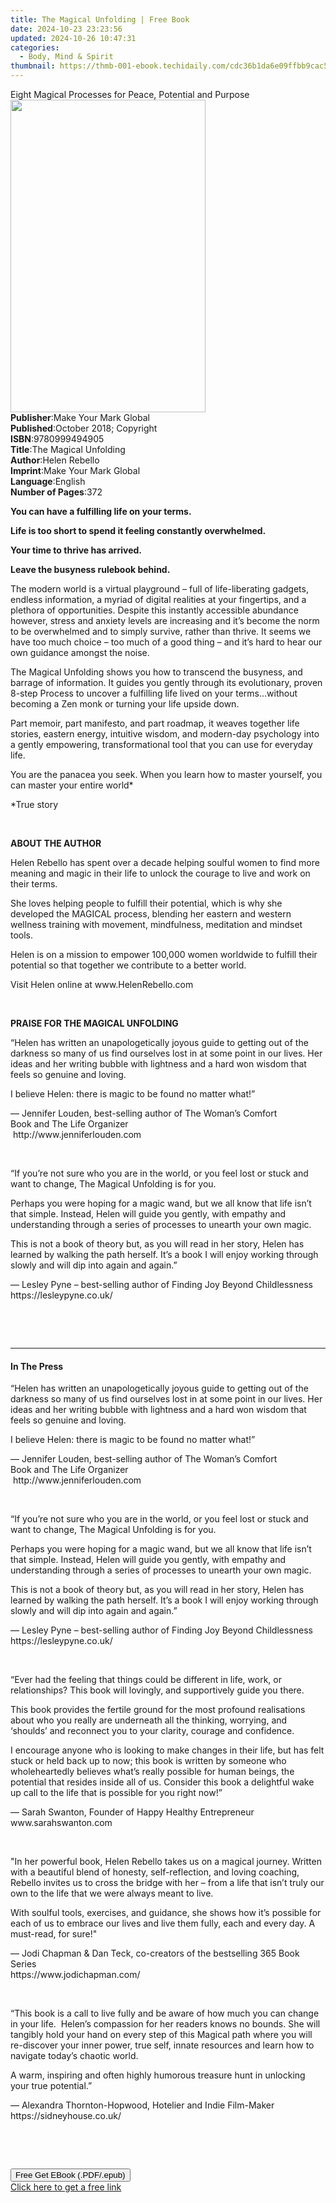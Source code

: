 ```yaml
---
title: The Magical Unfolding | Free Book
date: 2024-10-23 23:23:56
updated: 2024-10-26 10:47:31
categories:
  - Body, Mind & Spirit
thumbnail: https://thmb-001-ebook.techidaily.com/cdc36b1da6e09ffbb9cac5d13490702dc56fd4274a6538efd06f692c5c1859de.jpg
---
```

<main id="book-container">
  <div class="flex flex-col">
    <div class="book-brief flex-1 py-6 px-4 sm:p-6 md:py-10 md:px-8">
      <!-- brief-->
      <div class="book-brief-main">
        Eight Magical Processes for Peace, Potential and Purpose
      </div>
    </div>
    <div
      class="book-meta-info flex-1 grid gap-4 col-start-1 col-end-3 row-start-1 sm:mb-6 sm:grid-cols-4 lg:gap-6 lg:col-start-2 lg:row-end-6 lg:row-span-6 lg:mb-0"
    >
      <div
        class="book-meta-info-left place-content-center mt-4 p-4 text-sm leading-6 col-start-2 col-span-2 dark:text-slate-400"
      >
        <img
          class="w-full h-500 object-cover rounded-lg sm:h-255 sm:col-span-2 lg:col-span-full"
          src="https://img-001-ebook.techidaily.com/f400efba4ed9ac316d3eddb54876c8889be3f84ea1ed3acb11a22732268d342a.jpg"
          alt=""
          width="312"
          height="500"
        />
      </div>
      <div
        class="book-meta-info-right mt-2 col-start-1 row-start-2 col-span-3 self-center"
      >
        <!-- meta data  -->
        <div class="flex flex-col px-4 md:px-8">
          <div class="flex-1">
            <strong>Publisher</strong>:<span class="px-2"
              >Make Your Mark Global</span
            >
          </div>
          <div class="flex-1">
            <strong>Published</strong>:<span class="px-2"
              >October 2018; Copyright</span
            >
          </div>
          <div class="flex-1">
            <strong>ISBN</strong>:<span class="px-2">9780999494905</span>
          </div>
          <div class="flex-1">
            <strong>Title</strong>:<span class="px-2"
              >The Magical Unfolding</span
            >
          </div>
          <div class="flex-1">
            <strong>Author</strong>:<span class="px-2">Helen Rebello</span>
          </div>
          <div class="flex-1">
            <strong>Imprint</strong>:<span class="px-2"
              >Make Your Mark Global</span
            >
          </div>
          <div class="flex-1">
            <strong>Language</strong>:<span class="px-2">English</span>
          </div>
          <div class="flex-1">
            <strong>Number of Pages</strong>:<span class="px-2">372</span>
          </div>
        </div>
      </div>
    </div>
    <div class="book-description flex-1 py-6 px-4 sm:p-6 md:py-10 md:px-8">
      <div class="book-description-main">
        <div accordion-content="" id="description">
          <p><strong>You can have a fulfilling life on your terms.</strong></p>
          <p>
            <strong
              >Life is too short to spend it feeling constantly
              overwhelmed.</strong
            >
          </p>
          <p><strong>Your time to thrive has arrived.</strong></p>
          <p><strong>Leave the busyness rulebook behind.&nbsp;</strong></p>
          <p>
            The modern world is a virtual playground – full of life-liberating
            gadgets, endless information, a myriad of digital realities at your
            fingertips, and a plethora of opportunities. Despite this instantly
            accessible abundance however, stress and anxiety levels are
            increasing and it’s become the norm to be overwhelmed and to simply
            survive, rather than thrive. It seems we have too much choice – too
            much of a good thing – and it’s hard to hear our own guidance
            amongst the noise.&nbsp;
          </p>
          <p>
            The Magical Unfolding shows you how to transcend the busyness, and
            barrage of information. It guides you gently through its
            evolutionary, proven 8-step Process to uncover a fulfilling life
            lived on your terms…without becoming a Zen monk or turning your life
            upside down.
          </p>
          <p>
            Part memoir, part manifesto, and part roadmap, it weaves together
            life stories, eastern energy, intuitive wisdom, and modern-day
            psychology into a gently empowering, transformational tool that you
            can use for everyday life.
          </p>
          <p>
            You are the panacea you seek. When you learn how to master yourself,
            you can master your entire world*
          </p>
          <p>*True story&nbsp;</p>
          <p>&nbsp;</p>
          <p><strong>ABOUT THE AUTHOR</strong></p>
          <p>
            Helen Rebello has spent over a decade helping soulful women to find
            more meaning and magic in their life to unlock the courage to live
            and work on their terms.&nbsp;
          </p>
          <p>
            She loves helping people to fulfill their potential, which is why
            she developed the MAGICAL process, blending her eastern and western
            wellness training with movement, mindfulness, meditation and mindset
            tools.
          </p>
          <p>
            Helen is on a mission to empower 100,000 women worldwide to fulfill
            their potential so that together we contribute to a better world.
          </p>
          <p>Visit Helen online at www.HelenRebello.com</p>
          <p>&nbsp;</p>
          <p><strong>PRAISE FOR THE MAGICAL UNFOLDING</strong></p>
          <p>
            “Helen has written an unapologetically joyous guide to getting out
            of the darkness so many of us find ourselves lost in at some point
            in our lives. Her ideas and her writing bubble with lightness and a
            hard won wisdom that feels so genuine and loving.&nbsp;
          </p>
          <p>I believe Helen: there is magic to be found no matter what!”</p>
          <p>
            — Jennifer Louden, best-selling author of&nbsp;The Woman’s Comfort
            Book&nbsp;and&nbsp;The Life Organizer<br />&nbsp;http://www.jenniferlouden.com
          </p>
          <p>&nbsp;</p>
          <p>
            “If you’re not sure who you are in the world, or you feel lost or
            stuck and want to change, The Magical Unfolding is for you.&nbsp;
          </p>
          <p>
            Perhaps you were hoping for a magic wand, but we all know that life
            isn’t that simple. Instead, Helen will guide you gently, with
            empathy and understanding through a series of processes to unearth
            your own magic.&nbsp;
          </p>
          <p>
            This is not a book of theory but, as you will read in her story,
            Helen has learned by walking the path herself. It’s a book I will
            enjoy working through slowly and will dip into again and again.”
          </p>
          <p>
            — Lesley Pyne – best-selling author of Finding Joy Beyond
            Childlessness&nbsp; https://lesleypyne.co.uk/
          </p>
          <p>&nbsp;</p>
          <p>&nbsp;</p>
        </div>
        <div class="accordion-fader"></div>
      </div>
    </div>
    <div class="book-excerpts flex-1 py-6 px-4 sm:p-6 md:py-10 md:px-8">
      <!-- excerpts-->
      <div class="book-excerpts-main">
        <hr />
        <h4 class="placeholder placeholder-heading">
          <span>In The Press</span>
        </h4>
        <p></p>
        <p>
          “Helen has written an unapologetically joyous guide to getting out of
          the darkness so many of us find ourselves lost in at some point in our
          lives. Her ideas and her writing bubble with lightness and a hard won
          wisdom that feels so genuine and loving.&nbsp;
        </p>
        <p>I believe Helen: there is magic to be found no matter what!”</p>
        <p>
          — Jennifer Louden, best-selling author of&nbsp;The Woman’s Comfort
          Book&nbsp;and&nbsp;The Life Organizer<br />&nbsp;http://www.jenniferlouden.com
        </p>
        <p>&nbsp;</p>
        <p>
          “If you’re not sure who you are in the world, or you feel lost or
          stuck and want to change, The Magical Unfolding is for you.&nbsp;
        </p>
        <p>
          Perhaps you were hoping for a magic wand, but we all know that life
          isn’t that simple. Instead, Helen will guide you gently, with empathy
          and understanding through a series of processes to unearth your own
          magic.&nbsp;
        </p>
        <p>
          This is not a book of theory but, as you will read in her story, Helen
          has learned by walking the path herself. It’s a book I will enjoy
          working through slowly and will dip into again and again.”
        </p>
        <p>
          — Lesley Pyne – best-selling author of Finding Joy Beyond
          Childlessness&nbsp; https://lesleypyne.co.uk/
        </p>
        <p>&nbsp;</p>
        <p>
          “Ever had the feeling that things could be different in life, work, or
          relationships? This book will lovingly, and supportively guide you
          there.&nbsp;
        </p>
        <p>
          This book provides the fertile ground for the most profound
          realisations about who you really are underneath all the thinking,
          worrying, and ‘shoulds’ and reconnect you to your clarity, courage and
          confidence.&nbsp;
        </p>
        <p>
          I encourage anyone who is looking to make changes in their life, but
          has felt stuck or held back up to now; this book is written by someone
          who wholeheartedly believes what’s really possible for human beings,
          the potential that resides inside all of us. Consider this book a
          delightful wake up call to the life that is possible for you right
          now!”
        </p>
        <p>
          — Sarah Swanton, Founder of Happy Healthy Entrepreneur
          www.sarahswanton.com
        </p>
        <p>&nbsp;</p>
        <p>
          "In her powerful book, Helen Rebello takes us on a magical journey.
          Written with a beautiful blend of honesty, self-reflection, and loving
          coaching, Rebello invites us to cross the bridge with her – from a
          life that isn’t truly our own to the life that we were always meant to
          live.&nbsp;
        </p>
        <p>
          With soulful tools, exercises, and guidance, she shows how it’s
          possible for each of us to embrace our lives and live them fully, each
          and every day. A must-read, for sure!"&nbsp;
        </p>
        <p>
          — Jodi Chapman &amp; Dan Teck, co-creators of the bestselling 365 Book
          Series<br />https://www.jodichapman.com/
        </p>
        <p>&nbsp;</p>
        <p>
          “This book is a call to live fully and be aware of how much you can
          change in your life. &nbsp;Helen’s compassion for her readers knows no
          bounds. She will tangibly hold your hand on every step of this Magical
          path where you will re-discover your inner power, true self, innate
          resources and learn how to navigate today’s chaotic world.&nbsp;
        </p>
        <p>
          A warm, inspiring and often highly humorous treasure hunt in unlocking
          your true potential.”&nbsp;
        </p>
        <p>
          — Alexandra Thornton-Hopwood, Hotelier and Indie Film-Maker
          https://sidneyhouse.co.uk/
        </p>
        <p>&nbsp;</p>
        <p>&nbsp;</p>
        <p></p>
      </div>
    </div>
    <div
      class="book-about-author flex-1 py-6 px-4 sm:p-6 md:py-10 md:px-8"
    ></div>
    <div class="book-free-get flex-1 py-6 px-4 sm:p-6 md:py-10 md:px-8">
      <button
        id="btn-free-get"
        class="bg-blue-500 hover:bg-blue-700 text-white font-bold py-2 px-4 rounded"
      >
        Free Get EBook (.PDF/.epub)
      </button>
      <div id="countdown-display" class="px-2 text-lg mt-2"></div>
      <a
        id="free-link"
        class="hidden bg-blue-500 hover:bg-blue-700 text-white font-bold py-2 px-4 rounded"
        href="https://www.ebooks.com/en-us/book/209865455/the-magical-unfolding/helen-rebello/"
        target="_blank"
        >Click here to get a free link</a
      >
    </div>
    <script>
      let countdownTime = 0;
      let countdownInterval = null;
      document
        .getElementById('btn-free-get')
        .addEventListener('click', startCountdown);
      function startCountdown() {
        countdownTime = new Date().getTime() + 60000 * 3;
        countdownInterval = setInterval(updateCountdown, 1000);
        document.getElementById('btn-free-get').disabled = true;
        document
          .getElementById('btn-free-get')
          .classList.add('bg-gray-500', 'cursor-not-allowed');
      }
      function updateCountdown() {
        let currentTime = new Date().getTime();
        let timeLeft = countdownTime - currentTime;
        let secondsLeft = Math.floor(timeLeft / 1000);
        document.getElementById('countdown-display').innerHTML =
          `Remaining time: ${secondsLeft} seconds.`;
        if (secondsLeft <= 0) {
          clearInterval(countdownInterval);
          document.getElementById('btn-free-get').classList.add('hidden');
          document.getElementById('free-link').classList.remove('hidden');
          document.getElementById('countdown-display').innerHTML = '';
        }
      }
    </script>
  </div>
</main>
